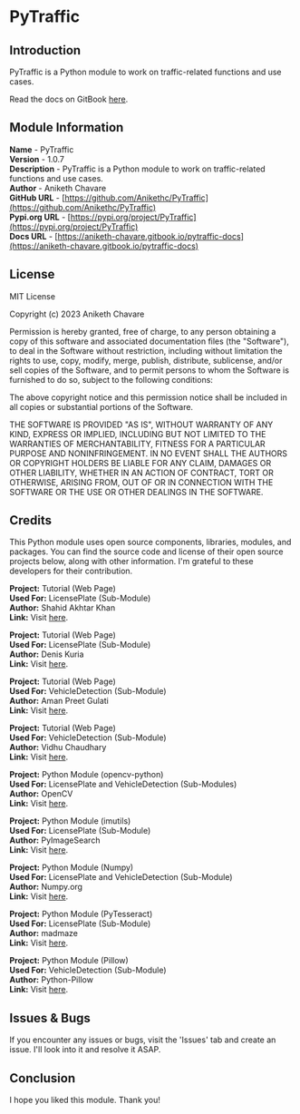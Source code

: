 # PyTraffic

## Introduction

PyTraffic is a Python module to work on traffic-related functions and use cases.

Read the docs on GitBook [here](https://aniketh-chavare.gitbook.io/pytraffic-docs).

## Module Information

**Name** - PyTraffic</br>
**Version** - 1.0.7</br>
**Description** - PyTraffic is a Python module to work on traffic-related functions and use cases.</br>
**Author** - Aniketh Chavare</br>
**GitHub URL** - [https://github.com/Anikethc/PyTraffic](https://github.com/Anikethc/PyTraffic)</br>
**Pypi.org URL** - [https://pypi.org/project/PyTraffic](https://pypi.org/project/PyTraffic)</br>
**Docs URL** - [https://aniketh-chavare.gitbook.io/pytraffic-docs](https://aniketh-chavare.gitbook.io/pytraffic-docs)

## License

MIT License

Copyright (c) 2023 Aniketh Chavare

Permission is hereby granted, free of charge, to any person obtaining a copy
of this software and associated documentation files (the "Software"), to deal
in the Software without restriction, including without limitation the rights
to use, copy, modify, merge, publish, distribute, sublicense, and/or sell
copies of the Software, and to permit persons to whom the Software is
furnished to do so, subject to the following conditions:

The above copyright notice and this permission notice shall be included in all
copies or substantial portions of the Software.

THE SOFTWARE IS PROVIDED "AS IS", WITHOUT WARRANTY OF ANY KIND, EXPRESS OR
IMPLIED, INCLUDING BUT NOT LIMITED TO THE WARRANTIES OF MERCHANTABILITY,
FITNESS FOR A PARTICULAR PURPOSE AND NONINFRINGEMENT. IN NO EVENT SHALL THE
AUTHORS OR COPYRIGHT HOLDERS BE LIABLE FOR ANY CLAIM, DAMAGES OR OTHER
LIABILITY, WHETHER IN AN ACTION OF CONTRACT, TORT OR OTHERWISE, ARISING FROM,
OUT OF OR IN CONNECTION WITH THE SOFTWARE OR THE USE OR OTHER DEALINGS IN THE
SOFTWARE.

## Credits

This Python module uses open source components, libraries, modules, and packages. You can find the source code and license of their open source projects below, along with other information. I'm grateful to these developers for their contribution.

**Project:** Tutorial (Web Page)<br>
**Used For:** LicensePlate (Sub-Module)<br>
**Author:** Shahid Akhtar Khan<br>
**Link:** Visit [here](https://www.tutorialspoint.com/how-to-detect-license-plates-using-opencv-python).<br>

**Project:** Tutorial (Web Page)<br>
**Used For:** LicensePlate (Sub-Module)<br>
**Author:** Denis Kuria<br>
**Link:** Visit [here](https://www.makeuseof.com/python-car-license-plates-detect-and-recognize).<br>

**Project:** Tutorial (Web Page)<br>
**Used For:** VehicleDetection (Sub-Module)<br>
**Author:** Aman Preet Gulati<br>
**Link:** Visit [here](https://www.analyticsvidhya.com/blog/2021/12/vehicle-detection-and-counting-system-using-opencv).<br>

**Project:** Tutorial (Web Page)<br>
**Used For:** VehicleDetection (Sub-Module)<br>
**Author:** Vidhu Chaudhary<br>
**Link:** Visit [here](https://www.codingninjas.com/codestudio/library/vehicle-detection-using-opencv).<br>

**Project:** Python Module (opencv-python)<br>
**Used For:** LicensePlate and VehicleDetection (Sub-Modules)<br>
**Author:** OpenCV<br>
**Link:** Visit [here](https://github.com/opencv/opencv-python).<br>

**Project:** Python Module (imutils)<br>
**Used For:** LicensePlate (Sub-Module)<br>
**Author:** PyImageSearch<br>
**Link:** Visit [here](https://github.com/PyImageSearch/imutils).<br>

**Project:** Python Module (Numpy)<br>
**Used For:** LicensePlate and VehicleDetection (Sub-Module)<br>
**Author:** Numpy.org<br>
**Link:** Visit [here](https://github.com/numpy/numpy).<br>

**Project:** Python Module (PyTesseract)<br>
**Used For:** LicensePlate (Sub-Module)<br>
**Author:** madmaze<br>
**Link:** Visit [here](https://github.com/madmaze/pytesseract).<br>

**Project:** Python Module (Pillow)<br>
**Used For:** VehicleDetection (Sub-Module)<br>
**Author:** Python-Pillow<br>
**Link:** Visit [here](https://github.com/python-pillow/Pillow).<br>

## Issues & Bugs

If you encounter any issues or bugs, visit the 'Issues' tab and create an issue. I'll look into it and resolve it ASAP.

## Conclusion

I hope you liked this module. Thank you!